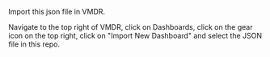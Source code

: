 Import this json file in VMDR.

Navigate to the top right of VMDR, click on Dashboards, click on the gear icon on the top right, click on "Import New Dashboard" and select the JSON file in this repo.

